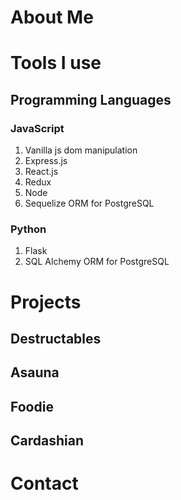 # About Me
# Tools I use
## Programming Languages
### JavaScript
1. Vanilla js dom manipulation
2. Express.js
3. React.js
4. Redux
5. Node
6. Sequelize ORM for PostgreSQL

### Python
1. Flask
2. SQL Alchemy ORM for PostgreSQL


# Projects
## Destructables

## Asauna

## Foodie

## Cardashian

# Contact
